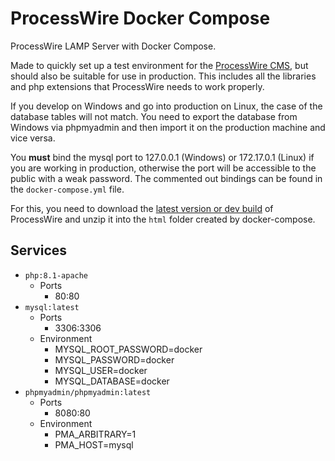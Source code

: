 # ProcessWire Docker Compose
ProcessWire LAMP Server with Docker Compose.

Made to quickly set up a test environment for the [ProcessWire CMS](https://github.com/processwire/processwire), but should also be suitable for use in production. This includes all the libraries and php extensions that ProcessWire needs to work properly.

If you develop on Windows and go into production on Linux, the case of the database tables will not match. You need to export the database from Windows via phpmyadmin and then import it on the production machine and vice versa.

You **must** bind the mysql port to 127.0.0.1 (Windows) or 172.17.0.1 (Linux) if you are working in production, otherwise the port will be accessible to the public with a weak password. The commented out bindings can be found in the `docker-compose.yml` file.

For this, you need to download the [latest version or dev build](https://processwire.com/download/core/) of ProcessWire and unzip it into the `html` folder created by docker-compose.

## Services
- `php:8.1-apache`
  - Ports
    - 80:80
- `mysql:latest`
  - Ports
    - 3306:3306
  - Environment
    - MYSQL_ROOT_PASSWORD=docker
    - MYSQL_PASSWORD=docker
    - MYSQL_USER=docker
    - MYSQL_DATABASE=docker
- `phpmyadmin/phpmyadmin:latest`
  - Ports
    - 8080:80
   - Environment
      - PMA_ARBITRARY=1
      - PMA_HOST=mysql
